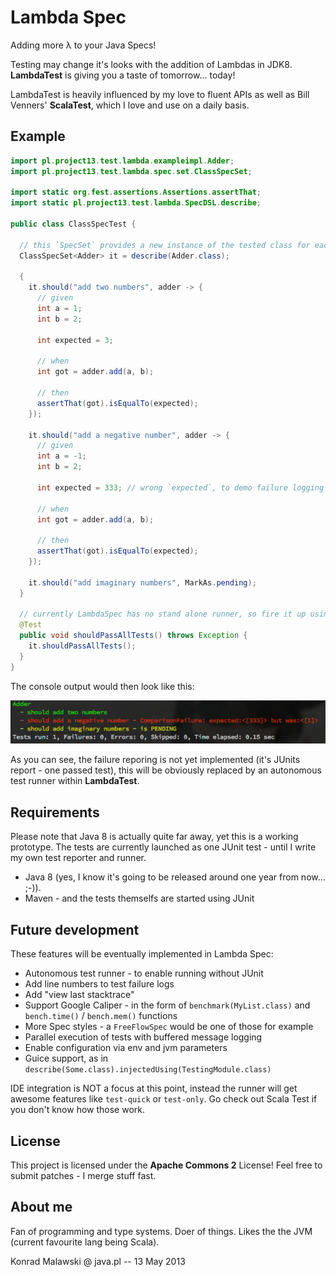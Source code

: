 Lambda Spec
===========

Adding more λ to your Java Specs!

Testing may change it's looks with the addition of Lambdas in JDK8.
**LambdaTest** is giving you a taste of tomorrow... today!

LambdaTest is heavily influenced by my love to fluent APIs as well as
Bill Venners' **ScalaTest**, which I love and use on a daily basis.

Example
-------

```java
import pl.project13.test.lambda.exampleimpl.Adder;
import pl.project13.test.lambda.spec.set.ClassSpecSet;

import static org.fest.assertions.Assertions.assertThat;
import static pl.project13.test.lambda.SpecDSL.describe;

public class ClassSpecTest {

  // this `SpecSet` provides a new instance of the tested class for each `should`
  ClassSpecSet<Adder> it = describe(Adder.class);

  {
    it.should("add two numbers", adder -> {
      // given
      int a = 1;
      int b = 2;

      int expected = 3;

      // when
      int got = adder.add(a, b);

      // then
      assertThat(got).isEqualTo(expected);
    });

    it.should("add a negative number", adder -> {
      // given
      int a = -1;
      int b = 2;

      int expected = 333; // wrong `expected`, to demo failure logging

      // when
      int got = adder.add(a, b);

      // then
      assertThat(got).isEqualTo(expected);
    });

    it.should("add imaginary numbers", MarkAs.pending);
  }

  // currently LambdaSpec has no stand alone runner, so fire it up using JUnit
  @Test
  public void shouldPassAllTests() throws Exception {
    it.shouldPassAllTests();
  }
}
```

The console output would then look like this:

![Example run](doc/example.png)

As you can see, the failure reporing is not yet implemented (it's JUnits report - one passed test),
this will be obviously replaced by an autonomous test runner within **LambdaTest**.

Requirements
------------

Please note that Java 8 is actually quite far away, yet this is a working prototype.
The tests are currently launched as one JUnit test - until I write my own test reporter and runner.

* Java 8 (yes, I know it's going to be released around one year from now... ;-)).
* Maven - and the tests themselfs are started using JUnit

Future development
------------------
These features will be eventually implemented in Lambda Spec:

* Autonomous test runner - to enable running without JUnit
* Add line numbers to test failure logs
* Add "view last stacktrace"
* Support Google Caliper - in the form of `benchmark(MyList.class)` and `bench.time()` / `bench.mem()` functions
* More Spec styles - a `FreeFlowSpec` would be one of those for example
* Parallel execution of tests with buffered message logging
* Enable configuration via env and jvm parameters
* Guice support, as in `describe(Some.class).injectedUsing(TestingModule.class)`

IDE integration is NOT a focus at this point, instead the runner will get awesome features like `test-quick` or `test-only`.
Go check out Scala Test if you don't know how those work.

License
-------
This project is licensed under the **Apache Commons 2** License!
Feel free to submit patches - I merge stuff fast.

About me
--------
Fan of programming and type systems. Doer of things. Likes the the JVM (current favourite lang being Scala).

Konrad Malawski @ java.pl -- 13 May 2013
